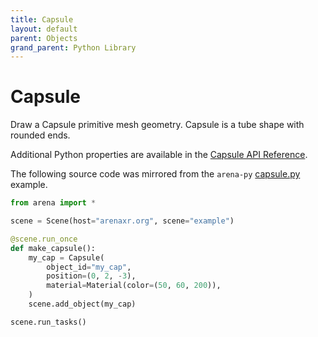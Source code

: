 ```yaml
---
title: Capsule
layout: default
parent: Objects
grand_parent: Python Library
---
```


# Capsule

Draw a Capsule primitive mesh geometry. Capsule is a tube shape with rounded ends.

Additional Python properties are available in the [Capsule API Reference](/content/python-api/objects/capsule).

The following source code was mirrored from the `arena-py` [capsule.py](https://github.com/arenaxr/arena-py/blob/master/examples/objects/capsule.py) example.

```python
from arena import *

scene = Scene(host="arenaxr.org", scene="example")

@scene.run_once
def make_capsule():
    my_cap = Capsule(
        object_id="my_cap",
        position=(0, 2, -3),
        material=Material(color=(50, 60, 200)),
    )
    scene.add_object(my_cap)

scene.run_tasks()
```
